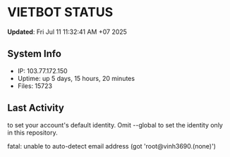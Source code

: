 # VIETBOT STATUS
**Updated**: Fri Jul 11 11:32:41 AM +07 2025

## System Info
- IP: 103.77.172.150
- Uptime: up 5 days, 15 hours, 20 minutes
- Files: 15723

## Last Activity

to set your account's default identity.
Omit --global to set the identity only in this repository.

fatal: unable to auto-detect email address (got 'root@vinh3690.(none)')
